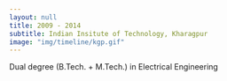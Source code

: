 ```yaml
---
layout: null
title: 2009 - 2014
subtitle: Indian Insitute of Technology, Kharagpur
image: "img/timeline/kgp.gif"
---
```

Dual degree (B.Tech. + M.Tech.) in Electrical Engineering